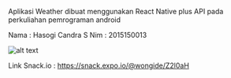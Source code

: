 Aplikasi Weather dibuat menggunakan React Native plus API pada perkuliahan pemrograman android

Nama : Hasogi Candra S
Nim : 2015150013

![alt text](#)

Link Snack.io : https://snack.expo.io/@wongide/Z2l0aH
